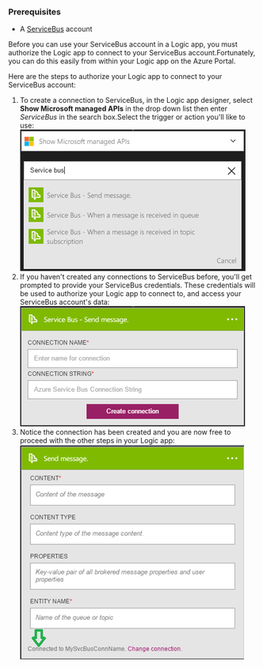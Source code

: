 ### Prerequisites

- A [ServiceBus](https://azure.microsoft.com/services/service-bus/) account  


Before you can use your ServiceBus account in a Logic app, you must authorize the Logic app to connect to your ServiceBus account.Fortunately, you can do this easily from within your Logic app on the Azure Portal.  

Here are the steps to authorize your Logic app to connect to your ServiceBus account:  
1. To create a connection to ServiceBus, in the Logic app designer, select **Show Microsoft managed APIs** in the drop down list then enter *ServiceBus* in the search box.Select the trigger or action you'll like to use:  
![](./media/connectors-create-api-servicebus/servicebus-1.png)  
2. If you haven't created any connections to ServiceBus before, you'll get prompted to provide your ServiceBus credentials. These credentials will be used to authorize your Logic app to connect to, and access your ServiceBus account's data:  
![](./media/connectors-create-api-servicebus/servicebus-2.png)  
3. Notice the connection has been created and you are now free to proceed with the other steps in your Logic app:  
 ![](./media/connectors-create-api-servicebus/servicebus-3.png)   

